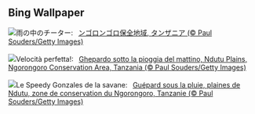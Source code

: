## Bing Wallpaper
![](https://www.bing.com/th?id=OHR.CheetahRain_JA-JP5165159755_UHD.jpg&w=1000)雨の中のチーター:&nbsp;&ensp;[ンゴロンゴロ保全地域, タンザニア  (© Paul Souders/Getty Images)](https://www.bing.com/th?id=OHR.CheetahRain_JA-JP5165159755_UHD.jpg)
<br><br/>
![](https://www.bing.com/th?id=OHR.CheetahRain_IT-IT8393286525_UHD.jpg&w=1000)Velocità perfetta!:&nbsp;&ensp;[Ghepardo sotto la pioggia del mattino, Ndutu Plains, Ngorongoro Conservation Area, Tanzania (© Paul Souders/Getty Images)](https://www.bing.com/th?id=OHR.CheetahRain_IT-IT8393286525_UHD.jpg)
<br><br/>
![](https://www.bing.com/th?id=OHR.CheetahRain_FR-FR0543352581_UHD.jpg&w=1000)Le Speedy Gonzales de la savane:&nbsp;&ensp;[Guépard sous la pluie, plaines de Ndutu, zone de conservation du Ngorongoro, Tanzanie (© Paul Souders/Getty Images)](https://www.bing.com/th?id=OHR.CheetahRain_FR-FR0543352581_UHD.jpg)
<br><br/>
